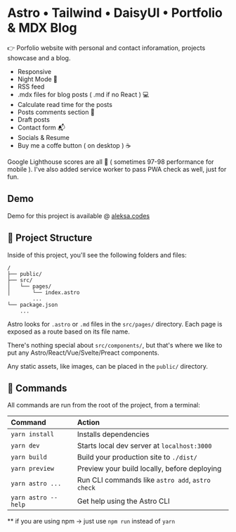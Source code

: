 # Astro • Tailwind • DaisyUI • Portfolio & MDX Blog

👉 Porfolio website with personal and contact inforamation, projects showcase and a blog.

- Responsive
- Night Mode 🌚
- RSS feed
- .mdx files for blog posts ( .md if no React ) 💻
- Calculate read time for the posts
- Posts comments section 💬
- Draft posts
- Contact form 📬
- Socials & Resume
- Buy me a coffe button ( on desktop ) ☕

Google Lighthouse scores are all 💯 ( sometimes 97-98 performance for mobile ).
I've also added service worker to pass PWA check as well, just for fun.

## Demo

Demo for this project is available @ [aleksa.codes](https://aleksa.codes)

## 🚀 Project Structure

Inside of this project, you'll see the following folders and files:

```
/
├── public/
├── src/
│   └── pages/
│       └── index.astro
        ...
└── package.json
    ...
```

Astro looks for `.astro` or `.md` files in the `src/pages/` directory. Each page is exposed as a route based on its file name.

There's nothing special about `src/components/`, but that's where we like to put any Astro/React/Vue/Svelte/Preact components.

Any static assets, like images, can be placed in the `public/` directory.

## 🧞 Commands

All commands are run from the root of the project, from a terminal:

| Command             | Action                                           |
| :------------------ | :----------------------------------------------- |
| `yarn install`      | Installs dependencies                            |
| `yarn dev`          | Starts local dev server at `localhost:3000`      |
| `yarn build`        | Build your production site to `./dist/`          |
| `yarn preview`      | Preview your build locally, before deploying     |
| `yarn astro ...`    | Run CLI commands like `astro add`, `astro check` |
| `yarn astro --help` | Get help using the Astro CLI                     |

\*\* if you are using npm -> just use `npm run` instead of `yarn`
